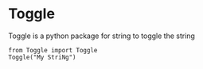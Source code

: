 # Toggle
Toggle is a python package for string to toggle the string

```
from Toggle import Toggle
Toggle("My StriNg")
